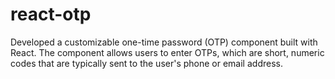 # react-otp
Developed a customizable one-time password (OTP) component built with React. The component allows users to enter OTPs, which are short, numeric codes that are typically sent to the user's phone or email address.
